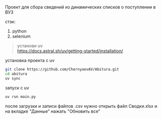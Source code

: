 Проект для сбора сведений из динамических списков о поступлении в ВУЗ

стэк:

1. python
2. selenium


>установи uv   
>https://docs.astral.sh/uv/getting-started/installation/


установка проекта с uv

```bash
git clone https://github.com/ChernyaevAV/Abitura.git
cd abitura
uv sync
```

запуск с uv

```bash
uv run main.py
```

после загрузки и записи файлов .csv нужно открыть файл Сводки.xlsx и на вкладке "Данные" нажать "Обновить все"